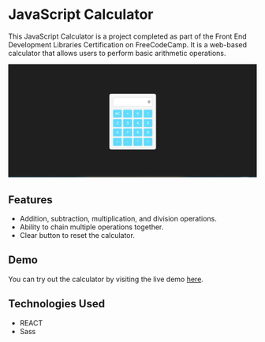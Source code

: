 # JavaScript Calculator

This JavaScript Calculator is a project completed as part of the Front End Development Libraries Certification on FreeCodeCamp. It is a web-based calculator that allows users to perform basic arithmetic operations.

![JavaScript Calculator](screenshot.PNG)

## Features

- Addition, subtraction, multiplication, and division operations.
- Ability to chain multiple operations together.
- Clear button to reset the calculator.
## Demo

You can try out the calculator by visiting the live demo [here](https://mellifluous-puffpuff-87e637.netlify.app/).

## Technologies Used

- REACT
- Sass
